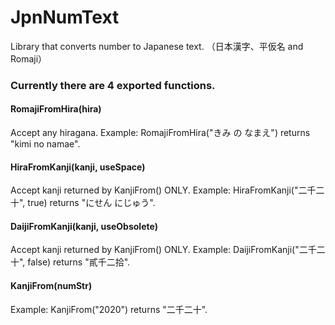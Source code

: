 # JpnNumText
Library that converts number to Japanese text. （日本漢字、平仮名 and Romaji）

### Currently there are 4 exported functions.
#### RomajiFromHira(hira)
Accept any hiragana.
Example: RomajiFromHira("きみ の なまえ") returns "kimi no namae".

#### HiraFromKanji(kanji, useSpace)
Accept kanji returned by KanjiFrom() ONLY.
Example: HiraFromKanji("二千二十", true) returns "にせん にじゅう".

#### DaijiFromKanji(kanji, useObsolete)
Accept kanji returned by KanjiFrom() ONLY.
Example: DaijiFromKanji("二千二十", false) returns "貳千二拾".

#### KanjiFrom(numStr)
Example: KanjiFrom("2020") returns "二千二十".
